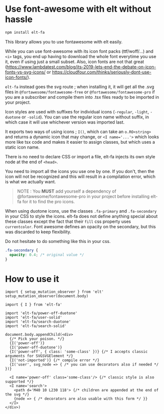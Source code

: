 # Use font-awesome with elt without hassle

```bash
npm install elt-fa
```

This library allows you to use fontawesome with elt easily.

While you can use font-awesome with its icon font packs (ttf/woff/...) and `<i>` tags, you end up having to download the whole font
everytime you use it, even if using just a small subset. Also, icon fonts are not that great (https://www.lambdatest.com/blog/its-2019-lets-end-the-debate-on-icon-fonts-vs-svg-icons/ or https://cloudfour.com/thinks/seriously-dont-use-icon-fonts/).

`elt-fa` instead goes the svg route ; when installing it, it will get all the .svg files in `@fortawesome/fontawesome-free` or `@fortawesome/fontawesome-pro` if you are a subscriber and compile them into .tsx files ready to be imported in your project.

Icon styles are used with suffixes for individual icons (`-regular`, `-light`, `-duotone` or `-solid`). You can use the regular icon name without suffix, in which case it will use whichever version was imported last.

It exports two ways of using icons ; `I()`, which can take an `o.RO<string>` and returns a dynamic icon that may change, or `<I name='...'>` which looks more like tsx code and makes it easier to assign classes, but which uses a static icon name.

There is no need to declare CSS or import a file, elt-fa injects its own style node at the end of `<head>`.

You need to import all the icons you use one by one. If you don't, then the icon will not be recognized and this will result in a compilation error, which is what we actually want.

> NOTE : You **MUST** add yourself a dependency of @fortawesome/fontawesome-pro in your project before installing elt-fa for it to find the pro icons.

When using duotone icons, use the classes `.fa-primary` and `.fa-secondary` in your CSS to style the icons. elt-fa does not define anything special about these classes except the fact that their `fill` css property uses `currentcolor`. Font awesome defines an opacity on the secondary, but this was discarded to keep flexibility.

Do not hesitate to do something like this in your css.

```css
.fa-secondary {
  opacity: 0.4; /* original value */
}
```

# How to use it

```tsx
import { setup_mutation_observer } from 'elt'
setup_mutation_observer(document.body)

import { I } from 'elt-fa'

import 'elt-fa/power-off-duotone'
import 'elt-fa/user-solid'
import 'elt-fa/search-duotone'
import 'elt-fa/search-solid'

document.body.appendChild(<div>
  {/* Pick your poison. */}
  {I('power-off')}
  {I('power-off-duotone')}
  {I('power-off', { class: 'some-class' })} {/* I accepts classic arguments for SVGSVGElement */}
  {I('not-imported')} {/* compile error */}
  {I('user', svg_node => { /* you can use decorators also if needed */ })}

  <I name='power-off' class='some-class'/> {/* classic style is also supported */}
  <I name='search'>
    <path d='M40 10 L230 118'> {/* children are appended at the end of the svg */}
    {node => { /* decorators are also usable with this form */ }}
  </I>
</div>)
```